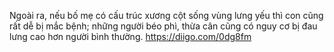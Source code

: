 Ngoài ra, nếu bố mẹ có cấu trúc xương cột sống vùng lưng yếu thì con cũng rất dễ bị mắc bệnh; những người béo phì, thừa cân cũng có nguy cơ bị đau lưng cao hơn người bình thường.
https://diigo.com/0dg8fm
